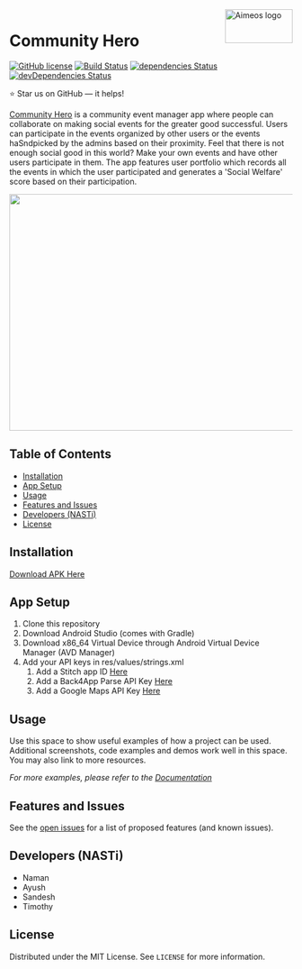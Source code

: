  <a href="https://aimeos.org/">
    <img src="https://cdn.worldvectorlogo.com/logos/hero.svg" width="120" alt="Aimeos logo" title="Aimeos" align="right" height="60" />
</a>

Community Hero
======================
[![GitHub license](https://img.shields.io/badge/license-MIT-blue.svg)](https://raw.githubusercontent.com/BlackrockDigital/startbootstrap-grayscale/master/LICENSE)
[![Build Status](https://travis-ci.org/BlackrockDigital/startbootstrap-grayscale.svg?branch=master)](https://travis-ci.org/BlackrockDigital/startbootstrap-grayscale)
[![dependencies Status](https://david-dm.org/BlackrockDigital/startbootstrap-grayscale/status.svg)](https://david-dm.org/BlackrockDigital/startbootstrap-grayscale)
[![devDependencies Status](https://david-dm.org/BlackrockDigital/startbootstrap-grayscale/dev-status.svg)](https://david-dm.org/BlackrockDigital/startbootstrap-grayscale?type=dev)

:star: Star us on GitHub — it helps!

[Community Hero](https://github.com/Smy24/Community_Hero) is a community event manager app where people can collaborate on making social events for the greater good successful. 
Users can participate in the events organized by other users or the events haSndpicked by the admins based on their proximity. Feel that there is not enough social good in this world? Make your own events and have other users participate in them. 
The app features user portfolio which records all the events in which the user participated and generates a 'Social Welfare' score based on their participation.

<img src="https://github.com/Smy24/Community_Hero/blob/master/imgonline-com-ua-twotoone-VOXCZWDSAmhmpilZ.jpg" width="840" height="420" />

## Table of Contents
- [Installation](#installation)
- [App Setup](#app-setup)
- [Usage](#usage)
- [Features and Issues](#features-and-issues)
- [Developers (NASTi)](#developers-nasti)
- [License](#license)

## Installation
[Download APK Here](https://kittenrescue.org/wp-content/uploads/2017/03/KittenRescue_KittenCareHandbook.jpg)


## App Setup
1. Clone this repository
2. Download Android Studio (comes with Gradle)
3. Download x86_64 Virtual Device through Android Virtual Device Manager (AVD Manager)
4. Add your API keys in res/values/strings.xml
    1. Add a Stitch app ID [Here](https://docs.mongodb.com/stitch/procedures/create-stitch-app/)
    2. Add a Back4App Parse API Key [Here](https://www.back4app.com/docs/parse-documentation)
    3. Add a Google Maps API Key [Here](https://developers.google.com/maps/documentation/android-sdk/intro)



<!-- USAGE EXAMPLES -->
## Usage

Use this space to show useful examples of how a project can be used. Additional screenshots, code examples and demos work well in this space. You may also link to more resources.

_For more examples, please refer to the [Documentation](https://example.com)_



<!-- ROADMAP -->
## Features and Issues

See the [open issues](https://github.com/Smy24/Community_Hero/issues) for a list of proposed features (and known issues).


<!-- CONTACT -->
## Developers (NASTi)
* Naman
* Ayush
* Sandesh
* Timothy


<!-- LICENSE -->
## License
Distributed under the MIT License. See `LICENSE` for more information.
